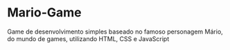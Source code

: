 # Mario-Game
Game de desenvolvimento simples baseado no famoso personagem Mário, do mundo de games, utilizando HTML, CSS e JavaScript
